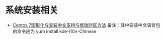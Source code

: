 # 系统安装相关

- [Centos 7图形化与安装中文支持与修改时区方法](https://www.wanghailin.cn/centos-7-install-desktop-timezone/)
  备注：其中安装中文语言包的命令应为 yum install kde-l10n-Chinese